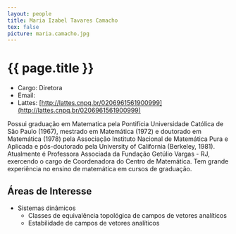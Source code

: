 ```yaml
---
layout: people
title: Maria Izabel Tavares Camacho
tex: false
picture: maria.camacho.jpg
---
```


# {{ page.title }}

- Cargo: Diretora 
- Email: <script type='text/javascript'>var a = new Array('izabel.cam','acho@fgv.b','r');document.write("<a href='mailto:"+a[0]+a[1]+a[2]+"'>"+a[0]+a[1]+a[2]+"</a>");</script>
- Lattes:
  [http://lattes.cnpq.br/0206961561900999](http://lattes.cnpq.br/0206961561900999)
  
Possui graduação em Matematica pela Pontifícia Universidade Católica
de São Paulo (1967), mestrado em Matemática (1972) e doutorado em
Matemática (1978) pela Associação Instituto Nacional de Matemática
Pura e Aplicada e pós-doutorado pela University of California
(Berkeley, 1981). Atualmente é Professora Associada da Fundação
Getúlio Vargas - RJ, exercendo o cargo de Coordenadora do Centro de
Matemática. Tem grande experiência no ensino de matemática em cursos
de graduação.

## Áreas de Interesse

- Sistemas dinâmicos
  - Classes de equivalência topológica de campos de vetores analíticos
  - Estabilidade de campos de vetores analíticos

